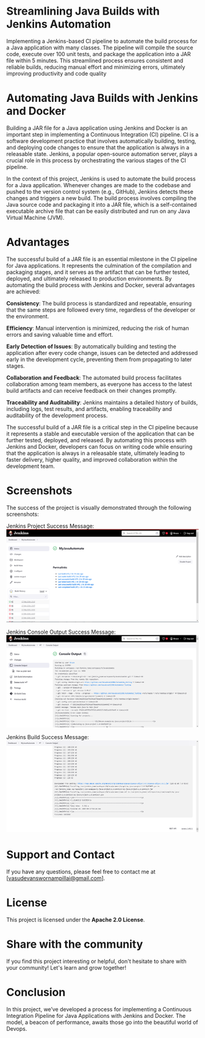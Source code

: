 # Streamlining Java Builds with Jenkins Automation

Implementing a Jenkins-based CI pipeline to automate the build process for a Java application with many classes. The pipeline will compile the source code, execute over 100 unit tests, and package the application into a JAR file within 5 minutes. This streamlined process ensures consistent and reliable builds, reducing manual effort and minimizing errors, ultimately improving productivity and code quality

# Automating Java Builds with Jenkins and Docker

Building a JAR file for a Java application using Jenkins and Docker is an important step in implementing a Continuous Integration (CI) pipeline. CI is a software development practice that involves automatically building, testing, and deploying code changes to ensure that the application is always in a releasable state. Jenkins, a popular open-source automation server, plays a crucial role in this process by orchestrating the various stages of the CI pipeline.

In the context of this project, Jenkins is used to automate the build process for a Java application. Whenever changes are made to the codebase and pushed to the version control system (e.g., GitHub), Jenkins detects these changes and triggers a new build. The build process involves compiling the Java source code and packaging it into a JAR file, which is a self-contained executable archive file that can be easily distributed and run on any Java Virtual Machine (JVM).

# Advantages 

The successful build of a JAR file is an essential milestone in the CI pipeline for Java applications. It represents the culmination of the compilation and packaging stages, and it serves as the artifact that can be further tested, deployed, and ultimately released to production environments. By automating the build process with Jenkins and Docker, several advantages are achieved:

**Consistency**: The build process is standardized and repeatable, ensuring that the same steps are followed every time, regardless of the developer or the environment.

**Efficiency**: Manual intervention is minimized, reducing the risk of human errors and saving valuable time and effort.

**Early Detection of Issues**: By automatically building and testing the application after every code change, issues can be detected and addressed early in the development cycle, preventing them from propagating to later stages.

**Collaboration and Feedback**: The automated build process facilitates collaboration among team members, as everyone has access to the latest build artifacts and can receive feedback on their changes promptly.

**Traceability and Auditability**: Jenkins maintains a detailed history of builds, including logs, test results, and artifacts, enabling traceability and auditability of the development process.

The successful build of a JAR file is a critical step in the CI pipeline because it represents a stable and executable version of the application that can be further tested, deployed, and released. By automating this process with Jenkins and Docker, developers can focus on writing code while ensuring that the application is always in a releasable state, ultimately leading to faster delivery, higher quality, and improved collaboration within the development team.

# Screenshots 


The success of the project is visually demonstrated through the following screenshots:

Jenkins Project Success Message:
![Screenshot](screenshots/jenkins_success_msg_project.png)

Jenkins Console Output Success Message:
![Screenshot](screenshots/jenkins_console_output.png)

Jenkins Build Success Message:
![Screenshot](screenshots/jenkins_build_success_message.png)

# Support and Contact

If you have any questions, please feel free to contact me at [vasudevanswornampillai@gmail.com].

# License

This project is licensed under the **Apache 2.0 License**.

# Share with the community

If you find this project interesting or helpful, don't hesitate to share with your community! Let's learn and grow together!

# Conclusion

In this project, we’ve developed a process for implementing a Continuous Integration Pipeline for Java Applications with Jenkins and Docker. The model, a beacon of performance, awaits those go into the beautiful world of Devops.




